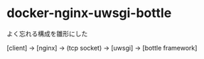 # docker-nginx-uwsgi-bottle

よく忘れる構成を雛形にした

[client] -> [nginx] -> (tcp socket) -> [uwsgi] -> [bottle framework]
